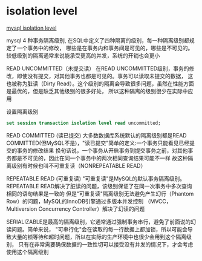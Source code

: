 # isolation level

[mysql isolation level](https://juejin.cn/post/6844903805822173198)

mysql 4 种事务隔离级别, 在SQL中定义了四种隔离的级别，每一种隔离级别都规定了一个事务中的修改，
哪些是在事务内和事务间是可见的，哪些是不可见的。较低级别的隔离通常来说能承受更高的并发，系统的开销也会更小

READ UNCOMMITTED（未提交读）
在READ UNCOMMITTED级别，事务的修改，即使没有提交，对其他事务也都是可见的。事务可以读取未提交的数据，
这也被称为脏读（Dirty Read）。这个级别的隔离会导致很多问题，虽然在性能方面是最优的，但是缺乏其他级别的很多好处，
所以这种隔离的级别很少在实际中应用

设置隔离级别

```sql
set session transaction isolation level read uncommitted;
```

READ COMMITTED (读已提交)
大多数数据库系统默认的隔离级别都是READ COMMITTED(但MySQL不是)，"读已提交"简单的定义:一个事务只能看见已经提交的事务的修改结果
换句话说，一个事务从开启事务到提交事务之前，对其他事务都是不可见的，因此在同一个事务中的两次相同查询结果可能不一样
故这种隔离级别有时候也叫不可重复读（NONREPEATABLE READ）

REPEATABLE READ (可重复读)
"可重复读"是MySQL的默认事务隔离级别。REPEATABLE READ解决了脏读的问题，该级别保证了在同一次事务中多次查询相同的语句结果是一致的
但是"可重复读"隔离级别无法避免产生幻行（Phantom Row）的问题，MySQL的InnoDB引擎通过多版本并发控制
（MVCC，Multiversion Concurrency Controller）解决了幻读的问题

SERIALIZABLE是最高的隔离级别，它通常通过强制事务串行，避免了前面说的幻读问题。简单来说，
"可串行化"会在读取的每一行数据上都加锁，所以可能会导致大量的锁等待和超时问题，所以在实际的生产环境中也很少会用到这个隔离级别，
只有在非常需要确保数据的一致性切可以接受没有并发的情况下，才会考虑使用这个隔离级别
